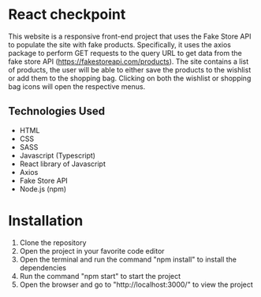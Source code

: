 # React checkpoint

This website is a responsive front-end project that uses the Fake Store API to populate the site
with fake products.
Specifically, it uses the axios package to perform GET requests to the query URL to get
data from the fake store API (https://fakestoreapi.com/products).
The site contains a list of products, the user will be able to either save the products to the wishlist
or add them to the shopping bag. Clicking on both the wishlist or shopping bag icons will open
the respective menus.

## Technologies Used

- HTML
- CSS
- SASS
- Javascript (Typescript)
- React library of Javascript
- Axios
- Fake Store API
- Node.js (npm)

# Installation

1. Clone the repository
2. Open the project in your favorite code editor
3. Open the terminal and run the command "npm install" to install the dependencies
4. Run the command "npm start" to start the project
5. Open the browser and go to "http://localhost:3000/" to view the project
